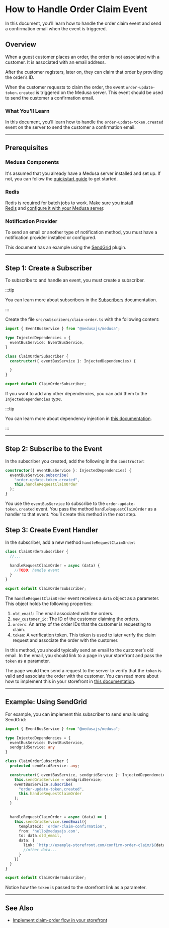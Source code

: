 # How to Handle Order Claim Event

In this document, you’ll learn how to handle the order claim event and send a confirmation email when the event is triggered.

## Overview

When a guest customer places an order, the order is not associated with a customer. It is associated with an email address.

After the customer registers, later on, they can claim that order by providing the order’s ID.

When the customer requests to claim the order, the event `order-update-token.created` is triggered on the Medusa server. This event should be used to send the customer a confirmation email.

### What You’ll Learn

In this document, you’ll learn how to handle the `order-update-token.created` event on the server to send the customer a confirmation email.

---

## Prerequisites

### Medusa Components

It's assumed that you already have a Medusa server installed and set up. If not, you can follow the [quickstart guide](../../quickstart/quick-start.mdx) to get started.

### Redis

Redis is required for batch jobs to work. Make sure you [install Redis](../../tutorial/0-set-up-your-development-environment.mdx#redis) and [configure it with your Medusa server](../../usage/configurations.md#redis).

### Notification Provider

To send an email or another type of notification method, you must have a notification provider installed or configured.

This document has an example using the [SendGrid](../../add-plugins/sendgrid.mdx) plugin.

---

## Step 1: Create a Subscriber

To subscribe to and handle an event, you must create a subscriber.

:::tip

You can learn more about subscribers in the [Subscribers](../backend/subscribers/overview.md) documentation.

:::

Create the file `src/subscribers/claim-order.ts` with the following content:

```ts title=src/subscribers/claim-order.ts
import { EventBusService } from "@medusajs/medusa";

type InjectedDependencies = {
  eventBusService: EventBusService,
}

class ClaimOrderSubscriber {
  constructor({ eventBusService }: InjectedDependencies) {

  }
}

export default ClaimOrderSubscriber;
```

If you want to add any other dependencies, you can add them to the `InjectedDependencies` type.

:::tip

You can learn more about dependency injection in [this documentation](../backend/dependency-container/index.md).

:::

---

## Step 2: Subscribe to the Event

In the subscriber you created, add the following in the `constructor`:

```ts title=src/subscribers/claim-order.ts
constructor({ eventBusService }: InjectedDependencies) {
  eventBusService.subscribe(
    "order-update-token.created",
    this.handleRequestClaimOrder
  );
}
```

You use the `eventBusService` to subscribe to the `order-update-token.created` event. You pass the method `handleRequestClaimOrder` as a handler to that event. You’ll create this method in the next step.

## Step 3: Create Event Handler

In the subscriber, add a new method `handleRequestClaimOrder`:

```ts title=src/subscribers/claim-order.ts
class ClaimOrderSubscriber {
  //...

  handleRequestClaimOrder = async (data) {
    //TODO: handle event
  }
}

export default ClaimOrderSubscriber;
```

The `handleRequestClaimOrder` event receives a `data` object as a parameter. This object holds the following properties:

1. `old_email`: The email associated with the orders.
2. `new_customer_id`: The ID of the customer claiming the orders.
3. `orders`: An array of the order IDs that the customer is requesting to claim.
4. `token`: A verification token. This token is used to later verify the claim request and associate the order with the customer.

In this method, you should typically send an email to the customer’s old email. In the email, you should link to a page in your storefront and pass the `token` as a parameter.

The page would then send a request to the server to verify that the `token` is valid and associate the order with the customer. You can read more about how to implement this in your storefront in [this documentation](../storefront/implement-claim-order.mdx).

---

## Example: Using SendGrid

For example, you can implement this subscriber to send emails using SendGrid:

```ts title=src/subscribers/claim-order.ts
import { EventBusService } from "@medusajs/medusa";

type InjectedDependencies = {
  eventBusService: EventBusService,
  sendgridService: any
}

class ClaimOrderSubscriber {
  protected sendGridService: any;

  constructor({ eventBusService, sendgridService }: InjectedDependencies) {
    this.sendGridService = sendgridService;
    eventBusService.subscribe(
      "order-update-token.created",
      this.handleRequestClaimOrder
    );
  }

  
  handleRequestClaimOrder = async (data) => {
    this.sendGridService.sendEmail({
      templateId: 'order-claim-confirmation',
      from: 'hello@medusajs.com',
      to: data.old_email,
      data: {
        link: `http://example-storefront.com/confirm-order-claim/${data.token}`,
        //other data...
      }
    })
  }
}

export default ClaimOrderSubscriber;
```

Notice how the `token` is passed to the storefront link as a parameter.

---

## See Also

- [Implement claim-order flow in your storefront](../storefront/implement-claim-order.mdx)
